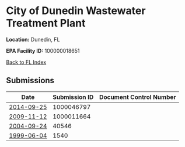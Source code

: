 # City of Dunedin Wastewater Treatment Plant

**Location:** Dunedin, FL

**EPA Facility ID:** 100000018651

[Back to FL Index](../../index.md)

## Submissions

| Date | Submission ID | Document Control Number |
|------|--------------|-------------------------|
| [2014-09-25](submissions/1000046797.md) | 1000046797 |  |
| [2009-11-12](submissions/1000011664.md) | 1000011664 |  |
| [2004-09-24](submissions/40546.md) | 40546 |  |
| [1999-06-04](submissions/1540.md) | 1540 |  |
